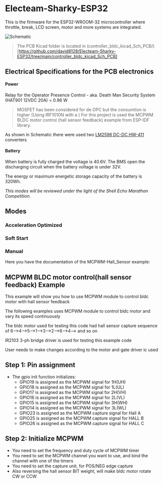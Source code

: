 # Electeam-Sharky-ESP32


This is the firmware for the ESP32-WROOM-32 microcontroller where throttle, break, LCD screen, motor and more systems are integrated.

![Schematic](https://drive.google.com/uc?export=view&id=1QOUmJN16q0gCpN-vlL1p3sVyBkoYProb) 
<!-- TODO Update schematic here -->
> The PCB Kicad folder is located in (controller_bldc_kicad_Sch_PCB/)[https://github.com/david8128/Electeam-Sharky-ESP32/tree/main/controller_bldc_kicad_Sch_PCB]
## Electrical Specifications for the PCB electronics
<!-- Note the reference of nextion in README, 70mA -->
<!-- TODO Document the current and voltage in Current Sensor -->

<!-- TODO Add the MCU and SMPS specs in README-->
#### Power 
Relay for the Operator Presence Control - aka. Death Man Security System (HAT901 12VDC 20A) = 0.96 W
>MOSFET has been considered for de OPC but the consumtion is higher (Using IRF1010N with a )
For this project is used the MCPWM BLDC motor control (hall sensor feedback) example from ESP-IDF library.

As shown in Schematic there were used two [LM2596 DC-DC HW-411](http://tpelectronic.ir/datasheets/20150123144301750.pdf) converters 

#### Battery
When battery is fully charged the voltage is 40.6V. The BMS open the discharging circuit when the battery voltage is under 32V. 

The energy or maximum energetic storage capacity of the battery is 320Wh.

*This modes will be reviewed under the light of the Shell Echo Marathon Competition.*
## Modes

### Acceleration Optimized

### Soft Start

### Manual

Here you have the documentation of the MCPWM-Hall_Sensor example:

## MCPWM BLDC motor control(hall sensor feedback) Example

This example will show you how to use MCPWM module to control bldc motor with hall sensor feedback
 
The following examples uses MCPWM module to control bldc motor and vary its speed continuously

The bldc motor used for testing this code had hall sensor capture sequence of 6-->4-->5-->1-->3-->2-->6-->4--> and so on

IR2103 3-ph bridge driver is used for testing this example code

User needs to make changes according to the motor and gate driver ic used

 
## Step 1: Pin assignment
* The gpio init function initializes:
	* GPIO19 is assigned as the MCPWM signal for 1H(UH)
	* GPIO18 is assigned as the MCPWM signal for 1L(UL)
	* GPIO17 is assigned as the MCPWM signal for 2H(VH)
	* GPIO16 is assigned as the MCPWM signal for 2L(VL)
	* GPIO15 is assigned as the MCPWM signal for 3H(WH)
	* GPIO14 is assigned as the MCPWM signal for 3L(WL)
	* GPIO23 is assigned as the MCPWM capture signal for Hall A
	* GPIO25 is assigned as the MCPWM capture signal for HALL B
	* GPIO26 is assigned as the MCPWM capture signal for HALL C




## Step 2: Initialize MCPWM
 * You need to set the frequency and duty cycle of MCPWM timer
 * You need to set the MCPWM channel you want to use, and bind the channel with one of the timers
 * You need to set the capture unit, for POS/NEG edge capture
 * Also reversing the hall sensor BIT weight, will make bldc motor rotate CW or CCW
